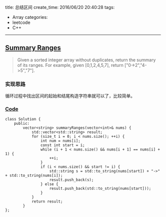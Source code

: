 title: 总结区间
create_time: 2016/06/20 20:40:28
tags:
- Array
categories:
- leetcode
- C++

---
## [Summary Ranges](https://leetcode.com/problems/summary-ranges/)
> Given a sorted integer array without duplicates, return the summary of its ranges.
> For example, given [0,1,2,4,5,7], return ["0->2","4->5","7"].

### 实现思路
循环过程中找出区间的起始和结尾构造字符串就可以了，比较简单。

### [Code](https://github.com/Finalcheat/leetcode/blob/master/src/Summary-Ranges.cpp)
```
class Solution {
    public:
        vector<string> summaryRanges(vector<int>& nums) {
            std::vector<std::string> result;
            for (size_t i = 0; i < nums.size(); ++i) {
                int num = nums[i];
                const int start = i;
                while (i + 1 < nums.size() && nums[i + 1] == nums[i] + 1) {
                    ++i;
                }
                if (i < nums.size() && start != i) {
                    std::string s = std::to_string(nums[start]) + "->" + std::to_string(nums[i]);
                    result.push_back(s);
                } else {
                    result.push_back(std::to_string(nums[start]));
                }
            }
            return result;
        }
};
```
